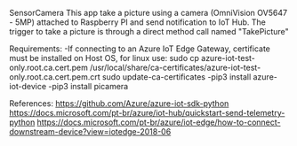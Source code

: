 SensorCamera
This app take a picture using a camera (OmniVision OV5647 - 5MP) attached to Raspberry PI and send notification to IoT Hub.
The trigger to take a picture is through a direct method call named "TakePicture"

Requirements:
-If connecting to an Azure IoT Edge Gateway, certificate must be installed on Host OS, for linux use:
sudo cp azure-iot-test-only.root.ca.cert.pem /usr/local/share/ca-certificates/azure-iot-test-only.root.ca.cert.pem.crt
sudo update-ca-certificates
-pip3 install azure-iot-device
-pip3 install picamera


References:
https://github.com/Azure/azure-iot-sdk-python
https://docs.microsoft.com/pt-br/azure/iot-hub/quickstart-send-telemetry-python
https://docs.microsoft.com/pt-br/azure/iot-edge/how-to-connect-downstream-device?view=iotedge-2018-06